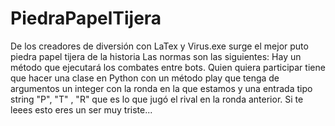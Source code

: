 # PiedraPapelTijera
 De los creadores de diversión con LaTex y Virus.exe surge el mejor puto piedra papel tijera de la historia
Las normas son las siguientes:
Hay un método que ejecutará los combates entre bots.
Quien quiera participar tiene que hacer una clase en Python con un método play que tenga de argumentos un integer con la ronda en la que estamos y una entrada tipo string "P", "T" , "R" que es lo que jugó el rival en la ronda anterior.
Si te leees esto eres un ser muy triste...
